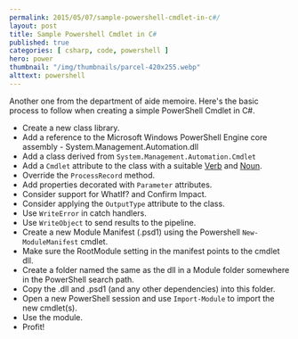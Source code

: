 ```yaml
---
permalink: 2015/05/07/sample-powershell-cmdlet-in-c#/
layout: post
title: Sample Powershell Cmdlet in C#
published: true 
categories: [ csharp, code, powershell ]
hero: power
thumbnail: "/img/thumbnails/parcel-420x255.webp"
alttext: powershell
---
```


Another one from the department of aide memoire. Here's the basic process to follow 
when creating a simple PowerShell Cmdlet in C#.

* Create a new class library.
* Add a reference to the Microsoft Windows PowerShell Engine core assembly - System.Management.Automation.dll
* Add a class derived from <code>System.Management.Automation.Cmdlet</code>
* Add a <code>Cmdlet</code> attribute to the class with a suitable [Verb](https://msdn.microsoft.com/en-us/library/ms714428%28v=vs.85%29.aspx) and [Noun](https://msdn.microsoft.com/en-us/library/dd878270%28v=vs.85%29.aspx).
* Override the <code>ProcessRecord</code> method.
* Add properties decorated with <code>Parameter</code> attributes.
* Consider support for WhatIf? and Confirm Impact.
* Consider applying the <code>OutputType</code> attribute to the class.
* Use <code>WriteError</code> in catch handlers.
* Use <code>WriteObject</code> to send results to the pipeline.
* Create a new Module Manifest (.psd1) using the Powershell <code>New-ModuleManifest</code> cmdlet.
* Make sure the RootModule setting in the manifest points to the cmdlet dll.
* Create a folder named the same as the dll in a Module folder somewhere in the PowerShell search path.
* Copy the .dll and .psd1 (and any other dependencies) into this folder.
* Open a new PowerShell session and use <code>Import-Module</code> to import the new cmdlet(s).
* Use the module.
* Profit!
